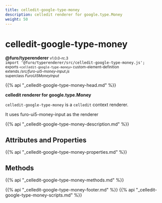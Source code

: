 ```yaml
---
title: celledit-google-type-money
description: celledit renderer for google.type.Money
weight: 50
---
```


# celledit-google-type-money
**@furo/typerenderer** <small>v1.0.0-rc.3</small>
<br>`import '@furo/typerenderer/src/celledit-google-type-money.js';`<small>
<br>exports `<celledit-google-type-money>` custom-element-definition
<br>extends */src/furo-ui5-money-input.js*
<br>superclass *FuroUi5MoneyInput*</small>

{{% api "_celledit-google-type-money-head.md" %}}

**celledit renderer for google.type.Money**

`celledit-google-type-money` is a `celledit` context renderer.

It uses furo-ui5-money-input as the renderer

{{% api "_celledit-google-type-money-description.md" %}}


## Attributes and Properties
{{% api "_celledit-google-type-money-properties.md" %}}



## Methods
{{% api "_celledit-google-type-money-methods.md" %}}





{{% api "_celledit-google-type-money-footer.md" %}}
{{% api "_celledit-google-type-money-scripts.md" %}}

